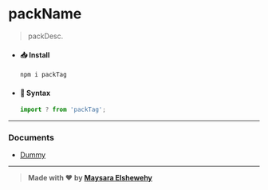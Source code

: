 # packName

>  packDesc.

- #### 📥 Install

    ```Bash
    npm i packTag
    ```

- #### 🌠 Syntax

    ```ts
    import ? from 'packTag';
    ```

---

### Documents

- [Dummy](./src/docs/src/dummy.md)

---

> **Made with ❤ by [Maysara Elshewehy](https://github.com/Maysara-Elshewehy)**
